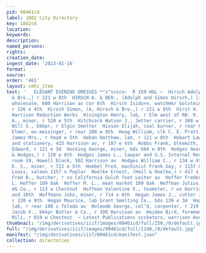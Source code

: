 ```yaml
---
pid: 00461cd
label: 1882 City Directory
key: 1882cd
location: 
keywords: 
description: 
named_persons: 
rights: 
creation_date: 
ingest_date: '2023-01-16'
format: 
source: 
order: '461'
layout: cmhc_item
text: '   ELEGANT EVENING DRESSES *°s"snico:  R 159 HOL —  Hirsch Adolph, (A. Hirsch
  & Bro.,) r 221 w 8th  HIRSCH A. & BEO., (Adolph and Simon Hirsch,) liquors and cigars
  wholesale, 600 Harrison av cor 6th  Hirsch Isidore, watchmkr Golstein & Brodie,
  r 126 e 4th  Hirsch Simon, (A, Hirsch & Bro.,) r 221 w 8th  Hirst H. E., engineer
  Harrison Reduction Works  Hisington Henry, lab, r Elm west of RB. R. crossing  Hitehcock
  A., miner, r 520 e 5th  Hitchcock Watson J., Jetter carrier, r 308 w Chestnut  Hitchcock
  Will S., bkkpr, r Elgin Smelter  Hixson Elijah, coal burner, r rear 613 w Chestnut  Hoag
  Elmer, ex-messinger, r rear 208 w 9th  Hoag William, clk C. E. Pratt, r 210 n Pine  Hoar
  James Mrs., r head e 5th  Hoban Hatthew, lab, r 121 w 8th  Hobart Lawrence J., books
  and stationery, 415 Harrison av, r 187 e 4th  Hobbs Frank, blkemith, r 214 w 8th  Hochmarck
  Edward, r 121 e 3d  Hocking George, miner, bds 604 e 8th  Hodges George L., (Templer
  & Hodges,) r 120 e 8th  Hodges James L., lawyer and U.S. Internal Revenue Collector,
  room 19, Howell block, 502 Harrison av  Hodges William C., r 134 w 4th  Hodgkins
  E. S., miner, r 722 e 5th  Hoebel Fred, machinist Frank Gay, r 1157 0 Poplar  Hoebel
  Louis, saloon 1157 n Poplar  Hoelke Ernest, (Heil & Hoelke,) r 417 ¢ 5th  Hoelzer
  Fred B., butcher, r ss California Gulch foot Leiter av  Hoffer Frederick, with M.
  L. Hoffer 109 Oak  Hoffer M. L., meat market 109 Oak  Hoffman Julius, butcher Herzog
  é& Co., r 113 w Chestnut  Hoffman Valentine V., teamster, r ws Harrison av bet 9th
  and 10th  Hoffmann John, miner, r 714 e 6th  Hogan James J., cutter James Canavan,
  r 120 e 9th  Hogan Maurice, lab Grant Smelting Co., bds 139 e 3d  Hoger Joseph,
  lab, r rear 108 s Toledo av  Holeomb George, col’d, carpenter, r 219 e 11th  Holcomb
  Jacob V., bkkpr Butler & Co., r 108 Harvison av  Hoiden Bird, foreman Chicago Planing
  Mili, r 819 w Chestnut  ~ Latest Publications sccketors, warrison Ave. & ath st.           '
thumbnail: "/img/derivatives/iiif/images/00461cd/full/250,/0/default.jpg"
full: "/img/derivatives/iiif/images/00461cd/full/1140,/0/default.jpg"
manifest: "/img/derivatives/iiif/00461cd/manifest.json"
collection: directories
---
```

